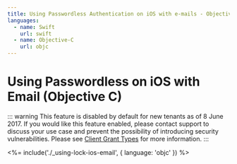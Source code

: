```yaml
---
title: Using Passwordless Authentication on iOS with e-mails - Objective C
languages:
  - name: Swift
    url: swift
  - name: Objective-C
    url: objc
---
```

# Using Passwordless on iOS with Email (Objective C)

<!-- markdownlint-disable -->

::: warning
This feature is disabled by default for new tenants as of 8 June 2017. If you would like this feature enabled, please contact support to discuss your use case and prevent the possibility of introducing security vulnerabilities. Please see [Client Grant Types](/clients/client-grant-types) for more information.
:::

<%= include('./_using-lock-ios-email', { language: 'objc' }) %>

